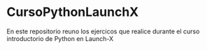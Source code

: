# CursoPythonLaunchX
En este repositorio reuno los ejercicos que realice durante el curso introductorio de Python en Launch-X

